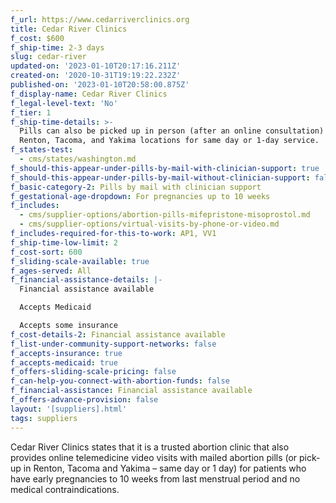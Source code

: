 ```yaml
---
f_url: https://www.cedarriverclinics.org
title: Cedar River Clinics
f_cost: $600
f_ship-time: 2-3 days
slug: cedar-river
updated-on: '2023-01-10T20:17:16.211Z'
created-on: '2020-10-31T19:19:22.232Z'
published-on: '2023-01-10T20:58:00.875Z'
f_display-name: Cedar River Clinics
f_legal-level-text: 'No'
f_tier: 1
f_ship-time-details: >-
  Pills can also be picked up in person (after an online consultation) at the
  Renton, Tacoma, and Yakima locations for same day or 1-day service.
f_states-test:
  - cms/states/washington.md
f_should-this-appear-under-pills-by-mail-with-clinician-support: true
f_should-this-appear-under-pills-by-mail-without-clinician-support: false
f_basic-category-2: Pills by mail with clinician support
f_gestational-age-dropdown: For pregnancies up to 10 weeks
f_includes:
  - cms/supplier-options/abortion-pills-mifepristone-misoprostol.md
  - cms/supplier-options/virtual-visits-by-phone-or-video.md
f_includes-required-for-this-to-work: AP1, VV1
f_ship-time-low-limit: 2
f_cost-sort: 600
f_sliding-scale-available: true
f_ages-served: All
f_financial-assistance-details: |-
  Financial assistance available

  Accepts Medicaid

  Accepts some insurance
f_cost-details-2: Financial assistance available
f_list-under-community-support-networks: false
f_accepts-insurance: true
f_accepts-medicaid: true
f_offers-sliding-scale-pricing: false
f_can-help-you-connect-with-abortion-funds: false
f_financial-assistance: Financial assistance available
f_offers-advance-provision: false
layout: '[suppliers].html'
tags: suppliers
---
```


Cedar River Clinics states that it is a trusted abortion clinic that also provides online telemedicine video visits with mailed abortion pills (or pick-up in Renton, Tacoma and Yakima – same day or 1 day) for patients who have early pregnancies to 10 weeks from last menstrual period and no medical contraindications.

‍
